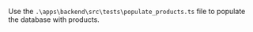 Use the `.\apps\backend\src\tests\populate_products.ts` file to populate the database with products.
